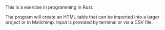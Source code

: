 This is a exercise in programming in Rust.

The program will create an HTML table that can be imported into a larger project or in Mailchimp.  Input is provided by terminal or via a CSV file.


